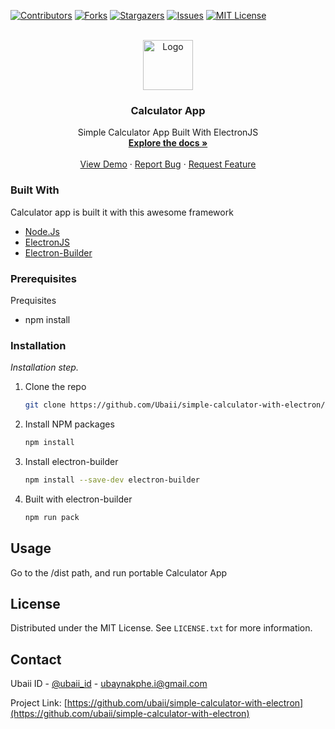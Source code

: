 <div id="top"></div>
<!--
*** Thanks for checking out the Best-README-Template. If you have a suggestion
*** that would make this better, please fork the repo and create a pull request
*** or simply open an issue with the tag "enhancement".
*** Don't forget to give the project a star!
*** Thanks again! Now go create something AMAZING! :D
-->



<!-- PROJECT SHIELDS -->
<!--
*** I'm using markdown "reference style" links for readability.
*** Reference links are enclosed in brackets [ ] instead of parentheses ( ).
*** See the bottom of this document for the declaration of the reference variables
*** for contributors-url, forks-url, etc. This is an optional, concise syntax you may use.
*** https://www.markdownguide.org/basic-syntax/#reference-style-links
-->
[![Contributors][contributors-shield]][contributors-url]
[![Forks][forks-shield]][forks-url]
[![Stargazers][stars-shield]][stars-url]
[![Issues][issues-shield]][issues-url]
[![MIT License][license-shield]][license-url]



<!-- PROJECT LOGO -->
<br />
<div align="center">
  <a href="https://github.com/Ubaii/simple-calculator-with-electron/">
    <img src="package/icon.ico" alt="Logo" width="80" height="80">
  </a>

  <h3 align="center">Calculator App</h3>

  <p align="center">
    Simple Calculator App Built With ElectronJS
    <br />
    <a href="https://github.com/Ubaii/simple-calculator-with-electron"><strong>Explore the docs »</strong></a>
    <br />
    <br />
    <a href="https://github.com/Ubaii/simple-calculator-with-electron">View Demo</a>
    ·
    <a href="https://github.com/Ubaii/simple-calculator-with-electron/issues">Report Bug</a>
    ·
    <a href="https://github.com/Ubaii/simple-calculator-with-electron/issues">Request Feature</a>
  </p>
</div>



### Built With

Calculator app is built it with this awesome framework

* [Node.Js](https://nodejs.org/)
* [ElectronJS](https://www.electronjs.org/)
* [Electron-Builder](https://www.electron.build/)

### Prerequisites

Prequisites
* npm install

### Installation

_Installation step._

1. Clone the repo
   ```sh
   git clone https://github.com/Ubaii/simple-calculator-with-electron/
   ```
2. Install NPM packages
   ```sh
   npm install
   ```
3. Install electron-builder
   ```sh
   npm install --save-dev electron-builder
   ```
4. Built with electron-builder
   ```sh
   npm run pack
   ```



<!-- USAGE EXAMPLES -->
## Usage

Go to the /dist path, and run portable Calculator App


<!-- LICENSE -->
## License

Distributed under the MIT License. See `LICENSE.txt` for more information.



<!-- CONTACT -->
## Contact

Ubaii ID - [@ubaii_id](https://twitter.com/ubaii_id) - ubaynakphe.i@gmail.com

Project Link: [https://github.com/ubaii/simple-calculator-with-electron](https://github.com/ubaii/simple-calculator-with-electron)



<!-- MARKDOWN LINKS & IMAGES -->
<!-- https://www.markdownguide.org/basic-syntax/#reference-style-links -->
[contributors-shield]: https://img.shields.io/github/contributors/othneildrew/Best-README-Template.svg?style=for-the-badge
[contributors-url]: https://github.com/Ubaii/simple-calculator-with-electron/graphs/contributors
[forks-shield]: https://img.shields.io/github/forks/othneildrew/Best-README-Template.svg?style=for-the-badge
[forks-url]: https://github.com/Ubaii/simple-calculator-with-electron/network/members
[stars-shield]: https://img.shields.io/github/stars/othneildrew/Best-README-Template.svg?style=for-the-badge
[stars-url]: https://github.com/Ubaii/simple-calculator-with-electron/stargazers
[issues-shield]: https://img.shields.io/github/issues/othneildrew/Best-README-Template.svg?style=for-the-badge
[issues-url]: https://github.com/Ubaii/simple-calculator-with-electron/issues
[license-shield]: https://img.shields.io/github/license/othneildrew/Best-README-Template.svg?style=for-the-badge
[license-url]: https://github.com/Ubaii/simple-calculator-with-electron/blob/master/LICENSE.txt
[linkedin-shield]: https://img.shields.io/badge/-LinkedIn-black.svg?style=for-the-badge&logo=linkedin&colorB=555
[linkedin-url]: https://linkedin.com/in/othneildrew
